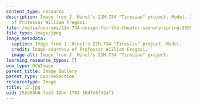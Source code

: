 ```yaml
---
content_type: resource
description: Image from J. Hinel's 21M.734 "Tiresias" project. Model. Image courtesy
  of Professor William Fregosi.
file: /media/courses/21m-734-design-for-the-theater-scenery-spring-2005/252d68b6fea132be178116d7e5fd2af1_12.jpg
file_type: image/jpeg
image_metadata:
  caption: Image from J. Hinel's 21M.734 "Tiresias" project. Model.
  credit: Image courtesy of Professor William Fregosi.
  image-alt: Image from J. Hinel's 21M.734 "Tiresias" project.
learning_resource_types: []
ocw_type: OCWImage
parent_title: Image Gallery
parent_type: CourseSection
resourcetype: Image
title: 12.jpg
uid: 252d68b6-fea1-32be-1781-16d7e5fd2af1
---
```

